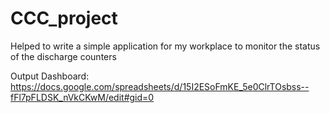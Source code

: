 # CCC_project
Helped to write a simple application for my workplace to monitor the status of the discharge counters

Output Dashboard: https://docs.google.com/spreadsheets/d/15I2ESoFmKE_5e0ClrTOsbss--fFl7pFLDSK_nVkCKwM/edit#gid=0 
